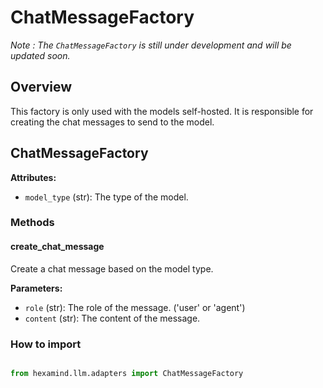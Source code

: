 # ChatMessageFactory

*Note : The `ChatMessageFactory` is still under development and will be updated soon.*

## Overview

This factory is only used with the models self-hosted. It is responsible for creating the chat messages to send to the model.

## ChatMessageFactory

**Attributes:**

- `model_type` (str): The type of the model.

### Methods

#### create_chat_message

Create a chat message based on the model type.

**Parameters:**

- `role` (str): The role of the message. ('user' or 'agent')
- `content` (str): The content of the message.

### How to import

```py

from hexamind.llm.adapters import ChatMessageFactory
```